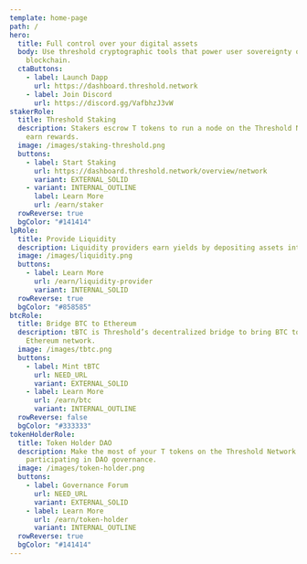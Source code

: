 ```yaml
---
template: home-page
path: /
hero:
  title: Full control over your digital assets
  body: Use threshold cryptographic tools that power user sovereignty on the
    blockchain.
  ctaButtons:
    - label: Launch Dapp
      url: https://dashboard.threshold.network
    - label: Join Discord
      url: https://discord.gg/VafbhzJ3vW
stakerRole:
  title: Threshold Staking
  description: Stakers escrow T tokens to run a node on the Threshold Network and
    earn rewards.
  image: /images/staking-threshold.png
  buttons:
    - label: Start Staking
      url: https://dashboard.threshold.network/overview/network
      variant: EXTERNAL_SOLID
    - variant: INTERNAL_OUTLINE
      label: Learn More
      url: /earn/staker
  rowReverse: true
  bgColor: "#141414"
lpRole:
  title: Provide Liquidity
  description: Liquidity providers earn yields by depositing assets into liquidity pools.
  image: /images/liquidity.png
  buttons:
    - label: Learn More
      url: /earn/liquidity-provider
      variant: INTERNAL_SOLID
  rowReverse: true
  bgColor: "#858585"
btcRole:
  title: Bridge BTC to Ethereum
  description: tBTC is Threshold’s decentralized bridge to bring BTC to the
    Ethereum network.
  image: /images/tbtc.png
  buttons:
    - label: Mint tBTC
      url: NEED_URL
      variant: EXTERNAL_SOLID
    - label: Learn More
      url: /earn/btc
      variant: INTERNAL_OUTLINE
  rowReverse: false
  bgColor: "#333333"
tokenHolderRole:
  title: Token Holder DAO
  description: Make the most of your T tokens on the Threshold Network by
    participating in DAO governance.
  image: /images/token-holder.png
  buttons:
    - label: Governance Forum
      url: NEED_URL
      variant: EXTERNAL_SOLID
    - label: Learn More
      url: /earn/token-holder
      variant: INTERNAL_OUTLINE
  rowReverse: true
  bgColor: "#141414"
---
```

